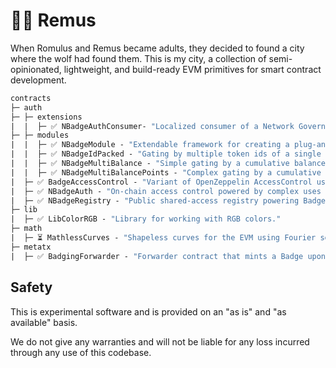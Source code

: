 # 🐺🐺 Remus

When Romulus and Remus became adults, they decided to found a city where the wolf had found them. This is my city, a collection of semi-opinionated, lightweight, and build-ready EVM primitives for smart contract development.

```ml
contracts
├─ auth
├─ ├─ extensions
|  |  ├─ ✅ NBadgeAuthConsumer- "Localized consumer of a Network Governors NBadge permission constitutions."
├─ ├─ modules
|  |  ├─ ✅ NBadgeModule - "Extendable framework for creating a plug-and-play registry access module."
|  |  ├─ ✅ NBadgeIdPacked - "Gating by multiple token ids of a single Badge collection."
|  |  ├─ ✅ NBadgeMultiBalance - "Simple gating by a cumulative balance of Badges held."
|  |  ├─ ✅ NBadgeMultiBalancePoints - "Complex gating by a cumulative point-driven system based on Badges held."
|  ├─ ✅ BadgeAccessControl - "Variant of OpenZeppelin AccessControl using ERC1155 Badges."
|  ├─ ✅ NBadgeAuth - "On-chain access control powered by complex uses of ERC1155 Badges."
|  ├─ ✅ NBadgeRegistry - "Public shared-access registry powering Badged credentials with simple inheritance."
├─ lib
|  ├─ ✅ LibColorRGB - "Library for working with RGB colors."
├─ math
|  ├─ ⏳ MathlessCurves - "Shapeless curves for the EVM using Fourier series."
├─ metatx
|  ├─ ✅ BadgingForwarder - "Forwarder contract that mints a Badge upon transaction execution."
```

## Safety

This is experimental software and is provided on an "as is" and "as available" basis.

We do not give any warranties and will not be liable for any loss incurred through any use of this codebase.

